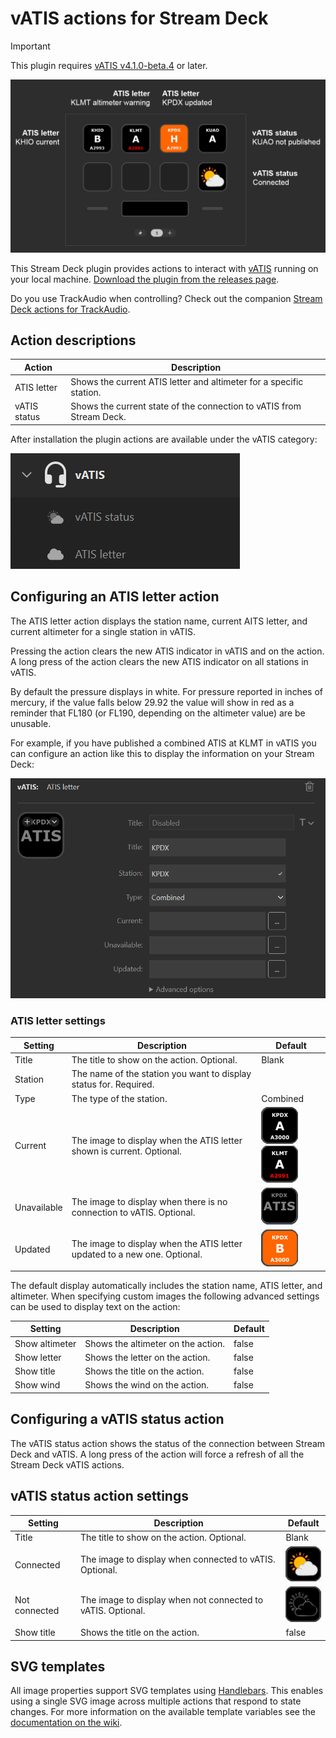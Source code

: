 # vATIS actions for Stream Deck <!-- omit from toc -->

> [!IMPORTANT]
> This plugin requires [vATIS v4.1.0-beta.4](https://vatis.app/) or later.

![Example profile showing ATIS letter actions for KHIO, KPDX, and KUAO. KPDX has an orange background indicating a new ATIS letter. All three show the station name above the letter and the current altimeter below the letter.](docs/images/example.png)

This Stream Deck plugin provides actions to interact with [vATIS](https://vatis.app/) running on your local machine.
[Download the plugin from the releases page](https://github.com/neilenns/streamdeck-vatis/releases/latest).

Do you use TrackAudio when controlling? Check out the companion [Stream Deck actions for TrackAudio](https://marketplace.elgato.com/product/trackaudio-e913a0ca-4c12-411d-a5a6-acf5f6c4bdea).

## Action descriptions

| Action       | Description                                                          |
| ------------ | -------------------------------------------------------------------- |
| ATIS letter  | Shows the current ATIS letter and altimeter for a specific station.  |
| vATIS status | Shows the current state of the connection to vATIS from Stream Deck. |

After installation the plugin actions are available under the vATIS category:

![Screenshot of the Stream Deck profile UI with the vATIS category open](docs/images/streamdeck-category.png)

## Configuring an ATIS letter action

The ATIS letter action displays the station name, current AITS letter, and current altimeter
for a single station in vATIS.

Pressing the action clears the new ATIS indicator in vATIS and on the action. A long press of the action clears the new ATIS indicator on all stations in vATIS.

By default the pressure displays in white. For pressure reported in inches of mercury,
if the value falls below 29.92 the value will show in red as a reminder that FL180 (or FL190,
depending on the altimeter value) are be unusable.

For example, if you have published a combined ATIS at KLMT in vATIS you can configure an action
like this to display the information on your Stream Deck:

![Screnshot of an ATIS letter action configuration, with the title and callsign set to KPDX and the type set to Combined.](docs/images/atis-letter.png)

### ATIS letter settings <!-- omit from toc -->

| Setting     | Description                                                               | Default                                                                                                                                              |
| ----------- | ------------------------------------------------------------------------- | ---------------------------------------------------------------------------------------------------------------------------------------------------- |
| Title       | The title to show on the action. Optional.                                | Blank                                                                                                                                                |
| Station     | The name of the station you want to display status for. Required.         |                                                                                                                                                      |
| Type        | The type of the station.                                                  | Combined                                                                                                                                             |
| Current     | The image to display when the ATIS letter shown is current. Optional.     | ![Black background, white text](docs/images/atis-connected.png) ![Black background, white text, red text for pressure](docs/images/atis-warning.png) |
| Unavailable | The image to display when there is no connection to vATIS. Optional.      | ![Black background, "ATIS" for letter, grey text](docs/images/atis-notconnected.png)                                                                 |
| Updated     | The image to display when the ATIS letter updated to a new one. Optional. | ![Orange background, white text](docs/images/atis-updated.png)                                                                                       |

The default display automatically includes the station name, ATIS letter, and altimeter. When specifying
custom images the following advanced settings can be used to display text on the action:

| Setting        | Description                        | Default |
| -------------- | ---------------------------------- | ------- |
| Show altimeter | Shows the altimeter on the action. | false   |
| Show letter    | Shows the letter on the action.    | false   |
| Show title     | Shows the title on the action.     | false   |
| Show wind      | Shows the wind on the action.      | false   |

## Configuring a vATIS status action

The vATIS status action shows the status of the connection between Stream Deck and vATIS.
A long press of the action will force a refresh of all the Stream Deck vATIS actions.

## vATIS status action settings <!-- omit from toc -->

| Setting       | Description                                                 | Default                                                                                 |
| ------------- | ----------------------------------------------------------- | --------------------------------------------------------------------------------------- |
| Title         | The title to show on the action. Optional.                  | Blank                                                                                   |
| Connected     | The image to display when connected to vATIS. Optional.     | ![Orange sun with grey cloud, black background](docs/images/vatis-connected.png)        |
| Not connected | The image to display when not connected to vATIS. Optional. | ![Cloud and sun outlined in grey, black background](docs/images/vatis-notconnected.png) |
| Show title    | Shows the title on the action.                              | false                                                                                   |

## SVG templates

All image properties support SVG templates using [Handlebars](https://handlebarsjs.com/). This enables using a single SVG image across multiple
actions that respond to state changes. For more information on the available template variables see the
[documentation on the wiki](https://github.com/neilenns/streamdeck-vatis/wiki/SVG-templates).
